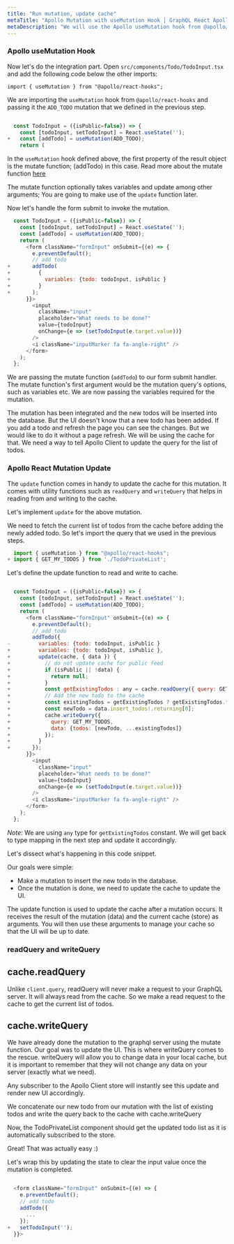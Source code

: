 ```yaml
---
title: "Run mutation, update cache"
metaTitle: "Apollo Mutation with useMutation Hook | GraphQL React Apollo Typescript Tutorial"
metaDescription: "We will use the Apollo useMutation hook from @apollo/react-hooks in React app as an example to insert new data and update cache locally using readQuery and writeQuery."
---
```


### Apollo useMutation Hook
Now let's do the integration part. Open `src/components/Todo/TodoInput.tsx` and add the following code below the other imports:

```javscript
import { useMutation } from "@apollo/react-hooks";
```

We are importing the `useMutation` hook from `@apollo/react-hooks` and passing it the `ADD_TODO` mutation that we defined in the previous step.

```javascript

  const TodoInput = ({isPublic=false}) => {
    const [todoInput, setTodoInput] = React.useState('');
+   const [addTodo] = useMutation(ADD_TODO);
    return (

```

In the `useMutation` hook defined above, the first property of the result object is the mutate function; (addTodo) in this case. Read more about the mutate function [here](https://www.apollographql.com/docs/react/data/mutations/)

The mutate function optionally takes variables and update among other arguments; You are going to make use of the `update` function later.

Now let's handle the form submit to invoke the mutation.

```javascript
  const TodoInput = ({isPublic=false}) => {
    const [todoInput, setTodoInput] = React.useState('');
    const [addTodo] = useMutation(ADD_TODO);
    return (
      <form className="formInput" onSubmit={(e) => {
        e.preventDefault();
        // add todo
+       addTodo(
+         {
+           variables: {todo: todoInput, isPublic }
+         }
+       );
      }}>
        <input
          className="input"
          placeholder="What needs to be done?"
          value={todoInput}
          onChange={e => (setTodoInput(e.target.value))}
        />
        <i className="inputMarker fa fa-angle-right" />
      </form>
    );
  };

```

We are passing the mutate function (`addTodo`) to our form submit handler.
The mutate function's first argument would be the mutation query's options, such as variables etc. We are now passing the variables required for the mutation. 

The mutation has been integrated and the new todos will be inserted into the database. But the UI doesn't know that a new todo has been added. If you add a todo and refresh the page you can see the changes. But we would like to do it without a page refresh. We will be using the cache for that.
We need a way to tell Apollo Client to update the query for the list of todos.

### Apollo React Mutation Update
The `update` function comes in handy to update the cache for this mutation. It comes with utility functions such as `readQuery` and `writeQuery` that helps in reading from and writing to the cache.

Let's implement `update` for the above mutation.

We need to fetch the current list of todos from the cache before adding the newly added todo. So let's import the query that we used in the previous steps.

```javascript
  import { useMutation } from "@apollo/react-hooks";
+ import { GET_MY_TODOS } from './TodoPrivateList';
```

Let's define the update function to read and write to cache.

```javascript

  const TodoInput = ({isPublic=false}) => {
    const [todoInput, setTodoInput] = React.useState('');
    const [addTodo] = useMutation(ADD_TODO);
    return (
      <form className="formInput" onSubmit={(e) => {
        e.preventDefault();
        // add todo
        addTodo({
-         variables: {todo: todoInput, isPublic }
+         variables: {todo: todoInput, isPublic },
+         update(cache, { data }) {
+           // do not update cache for public feed
+           if (isPublic || !data) {
+             return null;
+           }
+           const getExistingTodos : any = cache.readQuery({ query: GET_MY_TODOS });
+           // Add the new todo to the cache
+           const existingTodos = getExistingTodos ? getExistingTodos.todos : [];
+           const newTodo = data.insert_todos!.returning[0];
+           cache.writeQuery({
+             query: GET_MY_TODOS,
+             data: {todos: [newTodo, ...existingTodos]}
+           });
+         }
+       });
      }}>
        <input
          className="input"
          placeholder="What needs to be done?"
          value={todoInput}
          onChange={e => (setTodoInput(e.target.value))}
        />
        <i className="inputMarker fa fa-angle-right" />
      </form>
    );
  };

```

*Note*: We are using `any` type for `getExistingTodos` constant. We will get back to type mapping in the next step and update it accordingly.

Let's dissect what's happening in this code snippet.

Our goals were simple:

- Make a mutation to insert the new todo in the database.
- Once the mutation is done, we need to update the cache to update the UI.

The update function is used to update the cache after a mutation occurs.
It receives the result of the mutation (data) and the current cache (store) as arguments. You will then use these arguments to manage your cache so that the UI will be up to date.

### readQuery and writeQuery

cache.readQuery
---------------

Unlike `client.query`, readQuery will never make a request to your GraphQL server. It will always read from the cache. So we make a read request to the cache to get the current list of todos.

cache.writeQuery
----------------

We have already done the mutation to the graphql server using the mutate function. Our goal was to update the UI. This is where writeQuery comes to the rescue. writeQuery will allow you to change data in your local cache, but it is important to remember that they will not change any data on your server (exactly what we need).

  Any subscriber to the Apollo Client store will instantly see this update and render new UI accordingly.

We concatenate our new todo from our mutation with the list of existing todos and write the query back to the cache with cache.writeQuery

Now, the TodoPrivateList component should get the updated todo list as it is automatically subscribed to the store.

Great! That was actually easy :)

Let's wrap this by updating the state to clear the input value once the mutation is completed.

```javascript

  <form className="formInput" onSubmit={(e) => {
    e.preventDefault();
    // add todo
    addTodo({
      ...
    });
+   setTodoInput('');
  }}>
```


